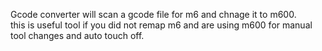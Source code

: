 Gcode converter will scan a gcode file for m6 and chnage it to m600.  
this is useful tool if you did not remap m6 and are using m600 for manual tool changes and auto touch off.
